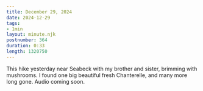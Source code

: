 ```yaml
---
title: December 29, 2024
date: 2024-12-29
tags:
- 1min
layout: minute.njk
postnumber: 364
duration: 0:33
length: 1320750
---
```

This hike yesterday near Seabeck with my brother and sister, brimming with mushrooms. I found one big beautiful fresh Chanterelle, and many more long gone. Audio coming soon. 